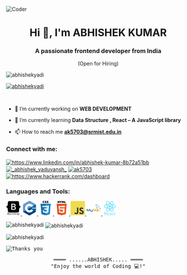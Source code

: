 
<img align="centre" width="500" alt="Coder" src="https://media.tenor.com/Lp_nhYGaXMIAAAAC/int-increase.gif">
<h1 align="center">Hi 👋, I'm ABHISHEK KUMAR</h1>

<h3 align="center">A passionate frontend developer from India</h3>
<p align="center"> (Open for Hiring)</p>




<p align="left"> <img src="https://komarev.com/ghpvc/?username=abhishekyadi&label=Profile%20views&color=0e75b6&style=flat" alt="abhishekyadi" /> </p>

<p align="left"> <a href="https://github.com/ryo-ma/github-profile-trophy"><img src="https://github-profile-trophy.vercel.app/?username=abhishekyadi" alt="abhishekyadi" /></a> </p>

<p align="left"> <a href="https://twitter.com/" target="blank"><img src="https://img.shields.io/twitter/follow/?logo=twitter&style=for-the-badge" alt="" /></a> </p>

- 🔭 I’m currently working on **WEB DEVELOPMENT**

- 🌱 I’m currently learning **Data Structure , React – A JavaScript library**

- 📫 How to reach me **ak5703@srmist.edu.in**



<h3 align="left">Connect with me:</h3>
<p align="left">
<a href="https://linkedin.com/in/https://www.linkedin.com/in/abhishek-kumar-8b72a51bb" target="blank"><img align="center" src="https://raw.githubusercontent.com/rahuldkjain/github-profile-readme-generator/master/src/images/icons/Social/linked-in-alt.svg" alt="https://www.linkedin.com/in/abhishek-kumar-8b72a51bb" height="30" width="40" /></a>
<a href="https://instagram.com/_abhishek_yaduvansh_" target="blank"><img align="center" src="https://raw.githubusercontent.com/rahuldkjain/github-profile-readme-generator/master/src/images/icons/Social/instagram.svg" alt="_abhishek_yaduvansh_" height="30" width="40" /></a>
<a href="https://www.hackerrank.com/ak5703" target="blank"><img align="center" src="https://raw.githubusercontent.com/rahuldkjain/github-profile-readme-generator/master/src/images/icons/Social/hackerrank.svg" alt="ak5703" height="30" width="40" /></a>
<a href="https://www.hackerearth.com/https://www.hackerrank.com/dashboard" target="blank"><img align="center" src="https://raw.githubusercontent.com/rahuldkjain/github-profile-readme-generator/master/src/images/icons/Social/hackerearth.svg" alt="https://www.hackerrank.com/dashboard" height="30" width="40" /></a>

</p>

<h3 align="left">Languages and Tools:</h3>
<p align="left"> <a href="https://getbootstrap.com" target="_blank" rel="noreferrer"> <img src="https://raw.githubusercontent.com/devicons/devicon/master/icons/bootstrap/bootstrap-plain-wordmark.svg" alt="bootstrap" width="40" height="40"/> </a> <a href="https://www.w3schools.com/cpp/" target="_blank" rel="noreferrer"> <img src="https://raw.githubusercontent.com/devicons/devicon/master/icons/cplusplus/cplusplus-original.svg" alt="cplusplus" width="40" height="40"/> </a> <a href="https://www.w3schools.com/css/" target="_blank" rel="noreferrer"> <img src="https://raw.githubusercontent.com/devicons/devicon/master/icons/css3/css3-original-wordmark.svg" alt="css3" width="40" height="40"/> </a> <a href="https://www.w3.org/html/" target="_blank" rel="noreferrer"> <img src="https://raw.githubusercontent.com/devicons/devicon/master/icons/html5/html5-original-wordmark.svg" alt="html5" width="40" height="40"/> </a> <a href="https://developer.mozilla.org/en-US/docs/Web/JavaScript" target="_blank" rel="noreferrer"> <img src="https://raw.githubusercontent.com/devicons/devicon/master/icons/javascript/javascript-original.svg" alt="javascript" width="40" height="40"/> </a> <a href="https://www.mysql.com/" target="_blank" rel="noreferrer"> <img src="https://raw.githubusercontent.com/devicons/devicon/master/icons/mysql/mysql-original-wordmark.svg" alt="mysql" width="40" height="40"/> </a> <a href="https://reactjs.org/" target="_blank" rel="noreferrer"> <img src="https://raw.githubusercontent.com/devicons/devicon/master/icons/react/react-original-wordmark.svg" alt="react" width="40" height="40"/> </a> </p>

<p><img align="left" src="https://github-readme-stats.vercel.app/api/top-langs?username=abhishekyadi&show_icons=true&locale=en&layout=compact" alt="abhishekyadi" /></p>

<p>&nbsp;<img align="center" src="https://github-readme-stats.vercel.app/api?username=abhishekyadi&show_icons=true&locale=en" alt="abhishekyadi" /></p>

<p><img align="center" src="https://github-readme-streak-stats.herokuapp.com/?user=abhishekyadi&" alt="abhishekyadi" /></p>
<samp>
 <img height="120" alt="Thanks you" width="100%" src="https://raw.githubusercontent.com/BrunnerLivio/brunnerlivio/master/images/marquee.svg" />
    <p align="center">
        ════ ......ABHISHEK..... ════
        <br>
        "Enjoy the world of Coding 💻!"
    </p>
</samp>


